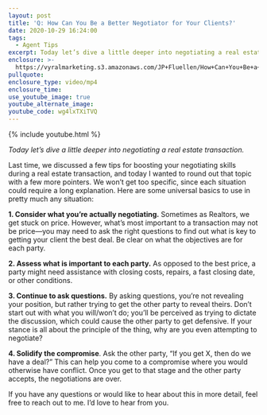 ```yaml
---
layout: post
title: 'Q: How Can You Be a Better Negotiator for Your Clients?'
date: 2020-10-29 16:24:00
tags:
  - Agent Tips
excerpt: Today let’s dive a little deeper into negotiating a real estate transaction.
enclosure: >-
  https://vyralmarketing.s3.amazonaws.com/JP+Fluellen/How+Can+You+Be+a+Better+Negotiator+for+Your+Clients_.mp4
pullquote:
enclosure_type: video/mp4
enclosure_time:
use_youtube_image: true
youtube_alternate_image:
youtube_code: wg4lxTXiTVQ
---
```


{% include youtube.html %}

*Today let’s dive a little deeper into negotiating a real estate transaction.*

Last time, we discussed a few tips for boosting your negotiating skills during a real estate transaction, and today I wanted to round out that topic with a few more pointers. We won’t get too specific, since each situation could require a long explanation. Here are some universal basics to use in pretty much any situation:

**1\. Consider what you’re actually negotiating.** Sometimes as Realtors, we get stuck on price. However, what’s most important to a transaction may not be price—you may need to ask the right questions to find out what is key to getting your client the best deal. Be clear on what the objectives are for each party.

**2\. Assess what is important to each party.** As opposed to the best price, a party might need assistance with closing costs, repairs, a fast closing date, or other conditions.

**3\. Continue to ask questions.** By asking questions, you’re not revealing your position, but rather trying to get the other party to reveal theirs. Don’t start out with what you will/won’t do; you’ll be perceived as trying to dictate the discussion, which could cause the other party to get defensive. If your stance is all about the principle of the thing, why are you even attempting to negotiate?

**4\. Solidify the compromise**. Ask the other party, “If you get X, then do we have a deal?” This can help you come to a compromise where you would otherwise have conflict. Once you get to that stage and the other party accepts, the negotiations are over.

If you have any questions or would like to hear about this in more detail, feel free to reach out to me. I’d love to hear from you.